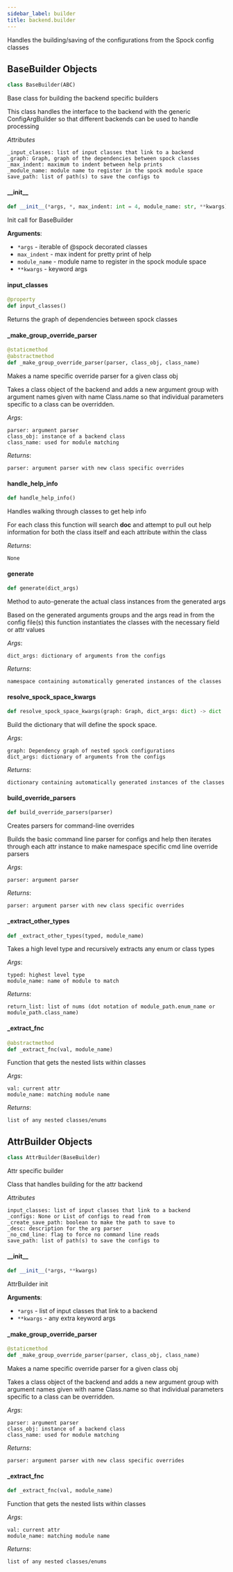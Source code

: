 ```yaml
---
sidebar_label: builder
title: backend.builder
---
```


Handles the building/saving of the configurations from the Spock config classes

## BaseBuilder Objects

```python
class BaseBuilder(ABC)
```

Base class for building the backend specific builders

This class handles the interface to the backend with the generic ConfigArgBuilder so that different
backends can be used to handle processing

*Attributes*

    _input_classes: list of input classes that link to a backend
    _graph: Graph, graph of the dependencies between spock classes
    _max_indent: maximum to indent between help prints
    _module_name: module name to register in the spock module space
    save_path: list of path(s) to save the configs to

#### \_\_init\_\_

```python
def __init__(*args, *, max_indent: int = 4, module_name: str, **kwargs)
```

Init call for BaseBuilder

**Arguments**:

- `*args` - iterable of @spock decorated classes
- `max_indent` - max indent for pretty print of help
- `module_name` - module name to register in the spock module space
- `**kwargs` - keyword args

#### input\_classes

```python
@property
def input_classes()
```

Returns the graph of dependencies between spock classes

#### \_make\_group\_override\_parser

```python
@staticmethod
@abstractmethod
def _make_group_override_parser(parser, class_obj, class_name)
```

Makes a name specific override parser for a given class obj

Takes a class object of the backend and adds a new argument group with argument names given with name
Class.name so that individual parameters specific to a class can be overridden.

*Args*:

    parser: argument parser
    class_obj: instance of a backend class
    class_name: used for module matching

*Returns*:

    parser: argument parser with new class specific overrides

#### handle\_help\_info

```python
def handle_help_info()
```

Handles walking through classes to get help info

For each class this function will search __doc__ and attempt to pull out help information for both the class
itself and each attribute within the class

*Returns*:

    None

#### generate

```python
def generate(dict_args)
```

Method to auto-generate the actual class instances from the generated args

Based on the generated arguments groups and the args read in from the config file(s)
this function instantiates the classes with the necessary field or attr values

*Args*:

    dict_args: dictionary of arguments from the configs

*Returns*:

    namespace containing automatically generated instances of the classes

#### resolve\_spock\_space\_kwargs

```python
def resolve_spock_space_kwargs(graph: Graph, dict_args: dict) -> dict
```

Build the dictionary that will define the spock space.

*Args*:

    graph: Dependency graph of nested spock configurations
    dict_args: dictionary of arguments from the configs

*Returns*:

    dictionary containing automatically generated instances of the classes

#### build\_override\_parsers

```python
def build_override_parsers(parser)
```

Creates parsers for command-line overrides

Builds the basic command line parser for configs and help then iterates through each attr instance to make
namespace specific cmd line override parsers

*Args*:

    parser: argument parser

*Returns*:

    parser: argument parser with new class specific overrides

#### \_extract\_other\_types

```python
def _extract_other_types(typed, module_name)
```

Takes a high level type and recursively extracts any enum or class types

*Args*:

    typed: highest level type
    module_name: name of module to match

*Returns*:

    return_list: list of nums (dot notation of module_path.enum_name or module_path.class_name)

#### \_extract\_fnc

```python
@abstractmethod
def _extract_fnc(val, module_name)
```

Function that gets the nested lists within classes

*Args*:

    val: current attr
    module_name: matching module name

*Returns*:

    list of any nested classes/enums

## AttrBuilder Objects

```python
class AttrBuilder(BaseBuilder)
```

Attr specific builder

Class that handles building for the attr backend

*Attributes*

    input_classes: list of input classes that link to a backend
    _configs: None or List of configs to read from
    _create_save_path: boolean to make the path to save to
    _desc: description for the arg parser
    _no_cmd_line: flag to force no command line reads
    save_path: list of path(s) to save the configs to

#### \_\_init\_\_

```python
def __init__(*args, **kwargs)
```

AttrBuilder init

**Arguments**:

- `*args` - list of input classes that link to a backend
- `**kwargs` - any extra keyword args

#### \_make\_group\_override\_parser

```python
@staticmethod
def _make_group_override_parser(parser, class_obj, class_name)
```

Makes a name specific override parser for a given class obj

Takes a class object of the backend and adds a new argument group with argument names given with name
Class.name so that individual parameters specific to a class can be overridden.

*Args*:

    parser: argument parser
    class_obj: instance of a backend class
    class_name: used for module matching

*Returns*:

    parser: argument parser with new class specific overrides

#### \_extract\_fnc

```python
def _extract_fnc(val, module_name)
```

Function that gets the nested lists within classes

*Args*:

    val: current attr
    module_name: matching module name

*Returns*:

    list of any nested classes/enums

